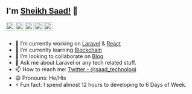 ## I'm [Sheikh Saad!](#) 👋

<a href="https://twitter.com/saad_technologi">
  <img align="left" alt="Sheikh's Twitter" width="22px" src="https://cdn.jsdelivr.net/npm/simple-icons@v3/icons/twitter.svg" />
</a>
<a href="https://www.linkedin.com/in/saad-technologist/">
  <img align="left" alt="Sheikh's Linkdein" width="22px" src="https://cdn.jsdelivr.net/npm/simple-icons@v3/icons/linkedin.svg" />
</a>
<a href="https://github.com/sheikhsid">
  <img align="left" alt="Sheikh's Github" width="22px" src="https://cdn.jsdelivr.net/npm/simple-icons@v3/icons/github.svg" />
</a>
<a href="https://www.facebook.com/Saad.Technologist/">
  <img align="left" alt="Sheikh's Facebook" width="22px" src="https://cdn.jsdelivr.net/npm/simple-icons@v3/icons/facebook.svg" />
</a>
<a href="#">
  <img align="left" alt="Sheikh's Youtube" width="22px" src="https://cdn.jsdelivr.net/npm/simple-icons@v3/icons/youtube.svg" />
</a>
<br/>
<br/>

- 🔭 I’m currently working on [Laravel](http://laravel.com) & [React](https://react.dev/)
- 🌱 I’m currently learning [Blockchain](https://www.blockchain.com/)
- 👯 I’m looking to collaborate on [Blog](https://thetechblog.us/)
- 💬 Ask me about Laravel or any tech related stuff.
- 📫 How to reach me: [Twitter - @saad_technologi](https://twitter.com/saad_technologi)
- 😄 Pronouns: He/His
- ⚡ Fun fact: I spend almost 12 hours to developing to 6 Days of Week.
